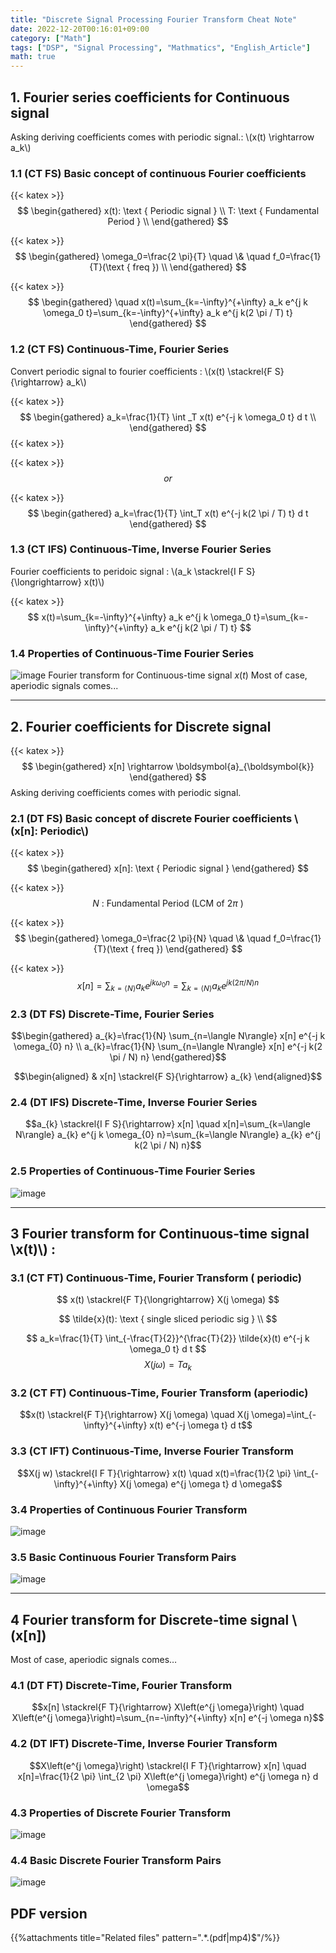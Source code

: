 ```yaml
---
title: "Discrete Signal Processing Fourier Transform Cheat Note"
date: 2022-12-20T00:16:01+09:00
category: ["Math"]
tags: ["DSP", "Signal Processing", "Mathmatics", "English_Article"]
math: true
---
```


## 1. Fourier series coefficients for Continuous signal 
Asking deriving coefficients comes with periodic signal.: \\(x(t) \rightarrow a_k\\)

### 1.1 (CT FS) Basic concept of continuous Fourier coefficients
{{< katex >}}
$$
\begin{gathered}
x(t): \text { Periodic signal } \\
T: \text { Fundamental Period } \\
\end{gathered}
$$

{{< katex >}}
$$
\begin{gathered}
\omega_0=\frac{2 \pi}{T} \quad \& \quad f_0=\frac{1}{T}(\text { freq }) \\
\end{gathered}
$$

{{< katex >}}
$$
\begin{gathered}
\quad x(t)=\sum_{k=-\infty}^{+\infty} a_k e^{j k \omega_0 t}=\sum_{k=-\infty}^{+\infty} a_k e^{j k(2 \pi / T) t}
\end{gathered}
$$

### 1.2 (CT FS) Continuous-Time, Fourier Series
Convert periodic signal to fourier coefficients : \\(x(t) \stackrel{F S}{\rightarrow} a_k\\)

{{< katex >}}
$$
\begin{gathered}
a_k=\frac{1}{T} \int
_T x(t) e^{-j k \omega_0 t} d t \\
\end{gathered}
$$
{{< katex >}}

{{< katex >}}
$$
or
$$

{{< katex >}}
$$
\begin{gathered}
a_k=\frac{1}{T} \int_T x(t) e^{-j k(2 \pi / T) t} d t
\end{gathered}
$$

### 1.3 (CT IFS) Continuous-Time, Inverse Fourier Series
Fourier coefficients to peridoic signal : \\(a_k \stackrel{I F S}{\longrightarrow} x(t)\\)

{{< katex >}}
$$
x(t)=\sum_{k=-\infty}^{+\infty} a_k e^{j k \omega_0 t}=\sum_{k=-\infty}^{+\infty} a_k e^{j k(2 \pi / T) t}
$$


### 1.4 Properties of Continuous-Time Fourier Series
![image](img/discrete_signal_processing_cheat_note/2022_12_19_ef3be9437273be249d74g-1(1).jpg)
Fourier transform for Continuous-time signal $x(t)$ Most of case,
aperiodic signals comes\...

------------

## 2. Fourier coefficients for Discrete signal
{{< katex >}}
$$
\begin{gathered}
x[n] \rightarrow \boldsymbol{a}_{\boldsymbol{k}} 
\end{gathered}
$$
Asking deriving 
coefficients comes with periodic signal.

### 2.1 (DT FS) Basic concept of discrete Fourier coefficients \\(x[n]: Periodic\\)
{{< katex >}}
$$
\begin{gathered}
x[n]: \text { Periodic signal }
\end{gathered}
$$

{{< katex >}}
$$
N \text { : Fundamental Period (LCM of } 2 \pi \text { ) }
$$

{{< katex >}}
$$
\begin{gathered}
\omega_0=\frac{2 \pi}{N} \quad \& \quad f_0=\frac{1}{T}(\text { freq })
\end{gathered}
$$

{{< katex >}}
$$
x[n]=\sum_{k=\langle N\rangle} a_k e^{j k \omega_0 n}=\sum_{k=\langle N\rangle} a_k e^{j k(2 \pi / N) n}
$$

### 2.3 (DT FS) Discrete-Time, Fourier Series

$$\begin{gathered}
a_{k}=\frac{1}{N} \sum_{n=\langle N\rangle} x[n] e^{-j k \omega_{0} n} \\
a_{k}=\frac{1}{N} \sum_{n=\langle N\rangle} x[n] e^{-j k(2 \pi / N) n}
\end{gathered}$$

$$\begin{aligned}
& x[n] \stackrel{F S}{\rightarrow} a_{k}
\end{aligned}$$

### 2.4 (DT IFS) Discrete-Time, Inverse Fourier Series

$$a_{k} \stackrel{I F S}{\rightarrow} x[n] \quad x[n]=\sum_{k=\langle N\rangle} a_{k} e^{j k \omega_{0} n}=\sum_{k=\langle N\rangle} a_{k} e^{j k(2 \pi / N) n}$$


### 2.5 Properties of Continuous-Time Fourier Series
![image](img/discrete_signal_processing_cheat_note/2022_12_19_ef3be9437273be249d74g-1.jpg)

------------

## 3 Fourier transform for Continuous-time signal \\x(t)\\) :

### 3.1 (CT FT) Continuous-Time, Fourier Transform ( periodic)
$$
x(t) \stackrel{F T}{\longrightarrow} X(j \omega)
$$

$$
\tilde{x}(t): \text { single sliced periodic sig } \\
$$

$$
a_k=\frac{1}{T} \int_{-\frac{T}{2}}^{\frac{T}{2}} \tilde{x}(t) e^{-j k \omega_0 t} d t
$$
$$
X(j \omega)=T a_k
$$

### 3.2 (CT FT) Continuous-Time, Fourier Transform (aperiodic)
$$x(t) \stackrel{F T}{\rightarrow} X(j \omega) \quad X(j \omega)=\int_{-\infty}^{+\infty} x(t) e^{-j \omega t} d t$$

### 3.3 (CT IFT) Continuous-Time, Inverse Fourier Transform
$$X(j w) \stackrel{I F T}{\rightarrow} x(t) \quad x(t)=\frac{1}{2 \pi} \int_{-\infty}^{+\infty} X(j \omega) e^{j \omega t} d \omega$$

### 3.4 Properties of Continuous Fourier Transform
![image](img/discrete_signal_processing_cheat_note/2022_12_19_ef3be9437273be249d74g-3.jpg)

### 3.5 Basic Continuous Fourier Transform Pairs
![image](img/discrete_signal_processing_cheat_note/2022_12_19_ef3be9437273be249d74g-3(1).jpg)

------------

## 4 Fourier transform for Discrete-time signal  \\(x[n]\)
Most of case, aperiodic signals comes…

### 4.1 (DT FT) Discrete-Time, Fourier Transform 
$$x[n] \stackrel{F T}{\rightarrow} X\left(e^{j \omega}\right) \quad X\left(e^{j \omega}\right)=\sum_{n=-\infty}^{+\infty} x[n] e^{-j \omega n}$$

### 4.2 (DT IFT) Discrete-Time, Inverse Fourier Transform
$$X\left(e^{j \omega}\right) \stackrel{I F T}{\rightarrow} x[n] \quad x[n]=\frac{1}{2 \pi} \int_{2 \pi} X\left(e^{j \omega}\right) e^{j \omega n} d \omega$$

### 4.3 Properties of Discrete Fourier Transform
![image](img/discrete_signal_processing_cheat_note/2022_12_19_ef3be9437273be249d74g-4.jpg)

### 4.4 Basic Discrete Fourier Transform Pairs
![image](img/discrete_signal_processing_cheat_note/2022_12_19_ef3be9437273be249d74g-4(1).jpg)


## PDF version
{{%attachments title="Related files" pattern=".*\.(pdf|mp4)$"/%}}